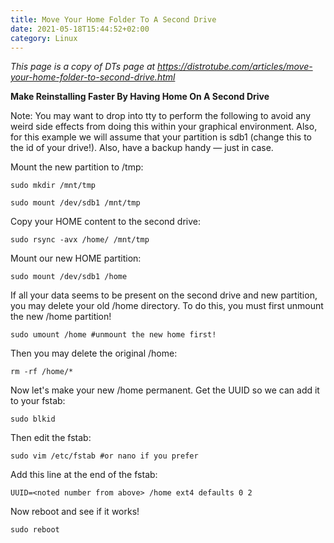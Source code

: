```yaml
---
title: Move Your Home Folder To A Second Drive
date: 2021-05-18T15:44:52+02:00
category: Linux
---
```


_This page is a copy of DTs page at <https://distrotube.com/articles/move-your-home-folder-to-second-drive.html>_

**Make Reinstalling Faster By Having Home On A Second Drive**


Note: You may want to drop into tty to perform the following to avoid any weird side effects from doing this within your graphical environment. Also, for this example we will assume that your partition is sdb1 (change this to the id of your drive!). Also, have a backup handy — just in case.


Mount the new partition to /tmp:

    sudo mkdir /mnt/tmp

    sudo mount /dev/sdb1 /mnt/tmp


Copy your HOME content to the second drive:

    sudo rsync -avx /home/ /mnt/tmp


Mount our new HOME partition:

    sudo mount /dev/sdb1 /home


If all your data seems to be present on the second drive and new partition, you may delete your old /home directory. To do this, you must first unmount the new /home partition!

    sudo umount /home #unmount the new home first!


Then you may delete the original /home:

    rm -rf /home/*


Now let's make your new /home permanent. Get the UUID so we can add it to your fstab:

    sudo blkid


Then edit the fstab:

    sudo vim /etc/fstab #or nano if you prefer


Add this line at the end of the fstab:

    UUID=<noted number from above> /home ext4 defaults 0 2


Now reboot and see if it works!

    sudo reboot